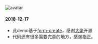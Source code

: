 ![avatar](http://jeekweb.pro/picture/fromCreate.gif)

#### 2018-12-17

+ 此demo基于[form-create](https://github.com/xaboy/form-create)，感谢[大佬](https://github.com/xaboy)开源
+ 代码还有很多需要完善的地方，感谢指正。

